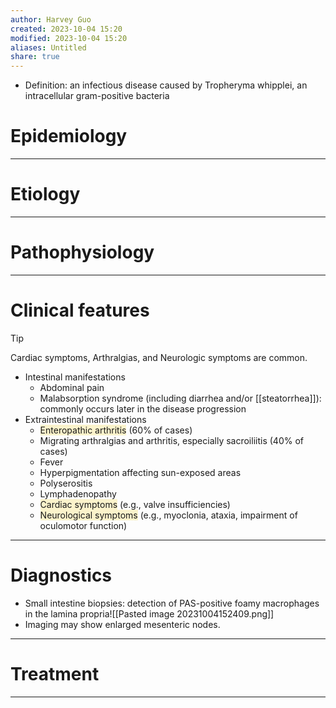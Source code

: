 ```yaml
---
author: Harvey Guo
created: 2023-10-04 15:20
modified: 2023-10-04 15:20
aliases: Untitled
share: true
---
```

- Definition: an infectious disease caused by Tropheryma whipplei, an intracellular gram-positive bacteria
# Epidemiology


---
# Etiology


---
# Pathophysiology


---
# Clinical features
>[!tip] 
>Cardiac symptoms,  Arthralgias, and Neurologic symptoms are common.
- Intestinal manifestations
	- Abdominal pain
	- Malabsorption syndrome (including diarrhea and/or [[steatorrhea]]): commonly occurs later in the disease progression
- Extraintestinal manifestations
	- <span style="background:rgba(240, 200, 0, 0.2)">Enteropathic arthritis</span> (60% of cases) 
	- Migrating arthralgias and arthritis, especially sacroiliitis (40% of cases)
	- Fever
	- Hyperpigmentation affecting sun-exposed areas
	- Polyserositis
	- Lymphadenopathy
	- <span style="background:rgba(240, 200, 0, 0.2)">Cardiac symptoms</span> (e.g., valve insufficiencies)
	- <span style="background:rgba(240, 200, 0, 0.2)">Neurological symptoms</span> (e.g., myoclonia, ataxia, impairment of oculomotor function)

---
# Diagnostics
- Small intestine biopsies: detection of PAS-positive foamy macrophages in the lamina propria![[Pasted image 20231004152409.png]]
- Imaging may show enlarged mesenteric nodes.

---
# Treatment


---
